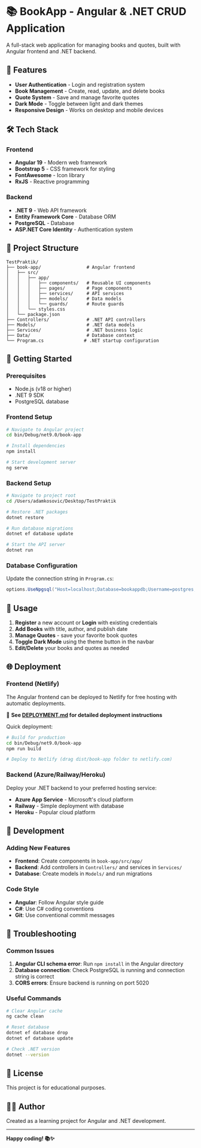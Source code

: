 # 📚 BookApp - Angular & .NET CRUD Application

A full-stack web application for managing books and quotes, built with Angular frontend and .NET backend.

## 🚀 Features

- **User Authentication** - Login and registration system
- **Book Management** - Create, read, update, and delete books
- **Quote System** - Save and manage favorite quotes
- **Dark Mode** - Toggle between light and dark themes
- **Responsive Design** - Works on desktop and mobile devices

## 🛠️ Tech Stack

### Frontend

- **Angular 19** - Modern web framework
- **Bootstrap 5** - CSS framework for styling
- **FontAwesome** - Icon library
- **RxJS** - Reactive programming

### Backend

- **.NET 9** - Web API framework
- **Entity Framework Core** - Database ORM
- **PostgreSQL** - Database
- **ASP.NET Core Identity** - Authentication system

## 📁 Project Structure

```
TestPraktik/
├── book-app/                 # Angular frontend
│   ├── src/
│   │   ├── app/
│   │   │   ├── components/   # Reusable UI components
│   │   │   ├── pages/        # Page components
│   │   │   ├── services/     # API services
│   │   │   ├── models/       # Data models
│   │   │   └── guards/       # Route guards
│   │   └── styles.css
│   └── package.json
├── Controllers/              # .NET API controllers
├── Models/                   # .NET data models
├── Services/                 # .NET business logic
├── Data/                     # Database context
└── Program.cs               # .NET startup configuration
```

## 🚀 Getting Started

### Prerequisites

- Node.js (v18 or higher)
- .NET 9 SDK
- PostgreSQL database

### Frontend Setup

```bash
# Navigate to Angular project
cd bin/Debug/net9.0/book-app

# Install dependencies
npm install

# Start development server
ng serve
```

### Backend Setup

```bash
# Navigate to project root
cd /Users/adamkosovic/Desktop/TestPraktik

# Restore .NET packages
dotnet restore

# Run database migrations
dotnet ef database update

# Start the API server
dotnet run
```

### Database Configuration

Update the connection string in `Program.cs`:

```csharp
options.UseNpgsql("Host=localhost;Database=bookappdb;Username=postgres;Password=your_password")
```

## 📱 Usage

1. **Register** a new account or **Login** with existing credentials
2. **Add Books** with title, author, and publish date
3. **Manage Quotes** - save your favorite book quotes
4. **Toggle Dark Mode** using the theme button in the navbar
5. **Edit/Delete** your books and quotes as needed

## 🌐 Deployment

### Frontend (Netlify)

The Angular frontend can be deployed to Netlify for free hosting with automatic deployments.

📖 **See [DEPLOYMENT.md](DEPLOYMENT.md) for detailed deployment instructions**

Quick deployment:

```bash
# Build for production
cd bin/Debug/net9.0/book-app
npm run build

# Deploy to Netlify (drag dist/book-app folder to netlify.com)
```

### Backend (Azure/Railway/Heroku)

Deploy your .NET backend to your preferred hosting service:

- **Azure App Service** - Microsoft's cloud platform
- **Railway** - Simple deployment with database
- **Heroku** - Popular cloud platform

## 🔧 Development

### Adding New Features

- **Frontend**: Create components in `book-app/src/app/`
- **Backend**: Add controllers in `Controllers/` and services in `Services/`
- **Database**: Create models in `Models/` and run migrations

### Code Style

- **Angular**: Follow Angular style guide
- **C#**: Use C# coding conventions
- **Git**: Use conventional commit messages

## 🐛 Troubleshooting

### Common Issues

1. **Angular CLI schema error**: Run `npm install` in the Angular directory
2. **Database connection**: Check PostgreSQL is running and connection string is correct
3. **CORS errors**: Ensure backend is running on port 5020

### Useful Commands

```bash
# Clear Angular cache
ng cache clean

# Reset database
dotnet ef database drop
dotnet ef database update

# Check .NET version
dotnet --version
```

## 📄 License

This project is for educational purposes.

## 👨‍💻 Author

Created as a learning project for Angular and .NET development.

---

**Happy coding! 📚✨**
